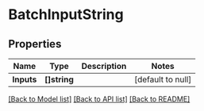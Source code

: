 # BatchInputString

## Properties
Name | Type | Description | Notes
------------ | ------------- | ------------- | -------------
**Inputs** | **[]string** |  | [default to null]

[[Back to Model list]](../README.md#documentation-for-models) [[Back to API list]](../README.md#documentation-for-api-endpoints) [[Back to README]](../README.md)

